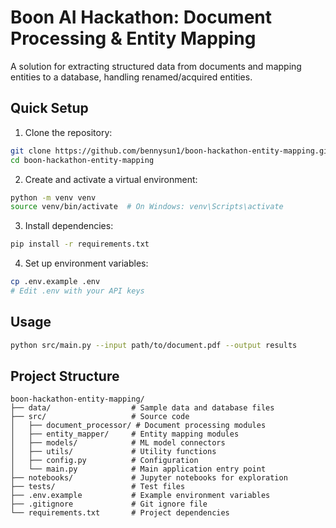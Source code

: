 # Boon AI Hackathon: Document Processing & Entity Mapping

A solution for extracting structured data from documents and mapping entities to a database, handling renamed/acquired entities.

## Quick Setup

1. Clone the repository:
```bash
git clone https://github.com/bennysun1/boon-hackathon-entity-mapping.git
cd boon-hackathon-entity-mapping
```

2. Create and activate a virtual environment:
```bash
python -m venv venv
source venv/bin/activate  # On Windows: venv\Scripts\activate
```

3. Install dependencies:
```bash
pip install -r requirements.txt
```

4. Set up environment variables:
```bash
cp .env.example .env
# Edit .env with your API keys
```

## Usage

```bash
python src/main.py --input path/to/document.pdf --output results
```

## Project Structure

```
boon-hackathon-entity-mapping/
├── data/                  # Sample data and database files
├── src/                   # Source code
│   ├── document_processor/ # Document processing modules
│   ├── entity_mapper/     # Entity mapping modules
│   ├── models/            # ML model connectors
│   ├── utils/             # Utility functions
│   ├── config.py          # Configuration
│   └── main.py            # Main application entry point
├── notebooks/             # Jupyter notebooks for exploration
├── tests/                 # Test files
├── .env.example           # Example environment variables
├── .gitignore             # Git ignore file
└── requirements.txt       # Project dependencies
```

